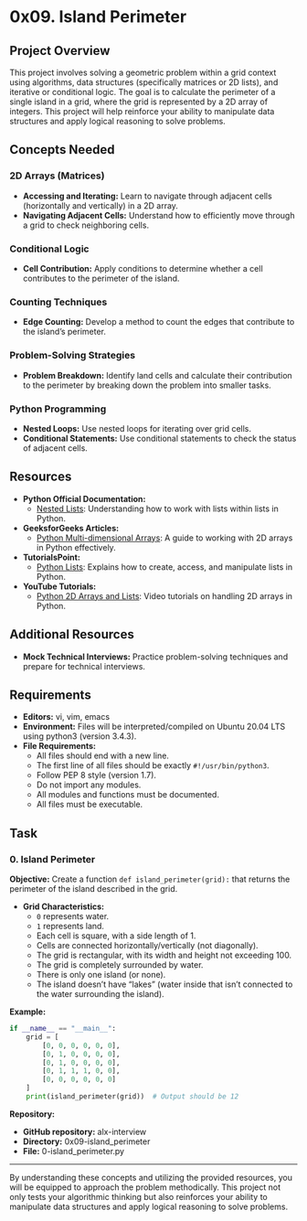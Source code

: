 # 0x09. Island Perimeter

## Project Overview

This project involves solving a geometric problem within a grid context using algorithms, data structures (specifically matrices or 2D lists), and iterative or conditional logic. The goal is to calculate the perimeter of a single island in a grid, where the grid is represented by a 2D array of integers. This project will help reinforce your ability to manipulate data structures and apply logical reasoning to solve problems.

## Concepts Needed

### 2D Arrays (Matrices)
- **Accessing and Iterating:** Learn to navigate through adjacent cells (horizontally and vertically) in a 2D array.
- **Navigating Adjacent Cells:** Understand how to efficiently move through a grid to check neighboring cells.

### Conditional Logic
- **Cell Contribution:** Apply conditions to determine whether a cell contributes to the perimeter of the island.

### Counting Techniques
- **Edge Counting:** Develop a method to count the edges that contribute to the island’s perimeter.

### Problem-Solving Strategies
- **Problem Breakdown:** Identify land cells and calculate their contribution to the perimeter by breaking down the problem into smaller tasks.

### Python Programming
- **Nested Loops:** Use nested loops for iterating over grid cells.
- **Conditional Statements:** Use conditional statements to check the status of adjacent cells.

## Resources
- **Python Official Documentation:**
  - [Nested Lists](https://docs.python.org/3/tutorial/datastructures.html#nested-list-comprehensions): Understanding how to work with lists within lists in Python.
- **GeeksforGeeks Articles:**
  - [Python Multi-dimensional Arrays](https://www.geeksforgeeks.org/python-using-2d-arrays-lists-the-right-way/): A guide to working with 2D arrays in Python effectively.
- **TutorialsPoint:**
  - [Python Lists](https://www.tutorialspoint.com/python/python_lists.htm): Explains how to create, access, and manipulate lists in Python.
- **YouTube Tutorials:**
  - [Python 2D Arrays and Lists](https://www.youtube.com/watch?v=X9gL4lLtFdI): Video tutorials on handling 2D arrays in Python.

## Additional Resources
- **Mock Technical Interviews:** Practice problem-solving techniques and prepare for technical interviews.

## Requirements
- **Editors:** vi, vim, emacs
- **Environment:** Files will be interpreted/compiled on Ubuntu 20.04 LTS using python3 (version 3.4.3).
- **File Requirements:**
  - All files should end with a new line.
  - The first line of all files should be exactly `#!/usr/bin/python3`.
  - Follow PEP 8 style (version 1.7).
  - Do not import any modules.
  - All modules and functions must be documented.
  - All files must be executable.

## Task

### 0. Island Perimeter

**Objective:** Create a function `def island_perimeter(grid):` that returns the perimeter of the island described in the grid.

- **Grid Characteristics:**
  - `0` represents water.
  - `1` represents land.
  - Each cell is square, with a side length of 1.
  - Cells are connected horizontally/vertically (not diagonally).
  - The grid is rectangular, with its width and height not exceeding 100.
  - The grid is completely surrounded by water.
  - There is only one island (or none).
  - The island doesn’t have “lakes” (water inside that isn’t connected to the water surrounding the island).

**Example:**
```python
if __name__ == "__main__":
    grid = [
        [0, 0, 0, 0, 0, 0],
        [0, 1, 0, 0, 0, 0],
        [0, 1, 0, 0, 0, 0],
        [0, 1, 1, 1, 0, 0],
        [0, 0, 0, 0, 0, 0]
    ]
    print(island_perimeter(grid))  # Output should be 12
```

**Repository:**
- **GitHub repository:** alx-interview
- **Directory:** 0x09-island_perimeter
- **File:** 0-island_perimeter.py

---

By understanding these concepts and utilizing the provided resources, you will be equipped to approach the problem methodically. This project not only tests your algorithmic thinking but also reinforces your ability to manipulate data structures and apply logical reasoning to solve problems.
